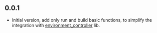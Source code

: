 ## 0.0.1

- Initial version, add only run and build basic functions, to simplify the integration with [environment_controller](https://github.com/willyelns/Environment_controller) lib.
